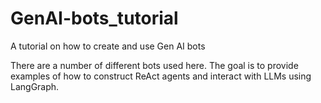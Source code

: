 # GenAI-bots_tutorial
A tutorial on how to create and use Gen AI bots

There are a number of different bots used here. The goal is to provide examples of how to construct ReAct agents and interact with LLMs using LangGraph.
